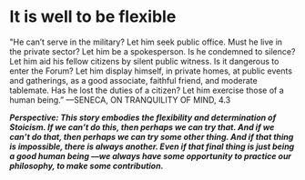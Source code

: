 # It is well to be flexible

"He can’t serve in the military? Let him seek public office. Must he live in the private sector? Let him be a spokesperson. Is he condemned to silence? Let him aid his fellow citizens by silent public witness. Is it dangerous to enter the Forum? Let him display himself, in private homes, at public events and gatherings, as a good associate, faithful friend, and moderate tablemate. Has he lost the duties of a citizen? Let him exercise those of a human being.”
—SENECA, ON TRANQUILITY OF MIND, 4.3

***Perspective: This story embodies the flexibility and determination of Stoicism. If we can’t do this, then perhaps we can try that. And if we can’t do that, then perhaps we can try some other thing. And if that thing is impossible, there is always another. Even if that final thing is just being a good human being —we always have some opportunity to practice our philosophy, to make some contribution.***